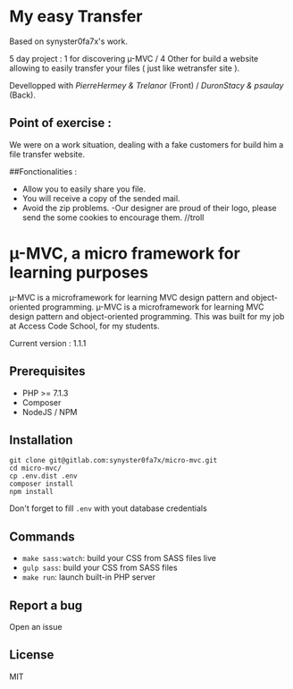 My easy Transfer
================

Based on synyster0fa7x's work.

5 day project : 1 for discovering µ-MVC / 4 Other for build a website allowing to easily transfer your files ( just like wetransfer site ).

Devellopped with *PierreHermey & Trelanor* (Front) / *DuronStacy & psaulay* (Back).

## Point of exercise :
We were on a work situation, dealing with a fake customers for build him a file transfer website. 

##Fonctionalities : 
- Allow you to easily share you file.
- You will receive a copy of the sended mail. 
- Avoid the zip problems.
-Our designer are proud of their logo, please send the some cookies to encourage them. //troll 



 µ-MVC, a micro framework for learning purposes
 ===============================================

µ-MVC is a microframework for learning MVC design pattern and object-oriented programming. µ-MVC is a microframework for learning MVC design pattern and object-oriented programming. This was built for my job at Access Code School, for my students.

Current version : 1.1.1

## Prerequisites

* PHP >= 7.1.3
* Composer
* NodeJS / NPM

## Installation

```
git clone git@gitlab.com:synyster0fa7x/micro-mvc.git
cd micro-mvc/
cp .env.dist .env
composer install
npm install
```

Don't forget to fill `.env` with yout database credentials

## Commands

* `make sass:watch`: build your CSS from SASS files live
* `gulp sass`: build your CSS from SASS files
* `make run`: launch built-in PHP server 

## Report a bug

Open an issue

## License

MIT
